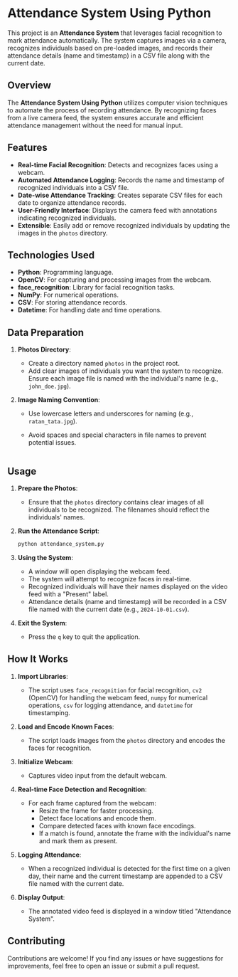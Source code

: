 # Attendance System Using Python

This project is an **Attendance System** that leverages facial recognition to mark attendance automatically. The system captures images via a camera, recognizes individuals based on pre-loaded images, and records their attendance details (name and timestamp) in a CSV file along with the current date.



## Overview

The **Attendance System Using Python** utilizes computer vision techniques to automate the process of recording attendance. By recognizing faces from a live camera feed, the system ensures accurate and efficient attendance management without the need for manual input.

## Features

- **Real-time Facial Recognition**: Detects and recognizes faces using a webcam.
- **Automated Attendance Logging**: Records the name and timestamp of recognized individuals into a CSV file.
- **Date-wise Attendance Tracking**: Creates separate CSV files for each date to organize attendance records.
- **User-Friendly Interface**: Displays the camera feed with annotations indicating recognized individuals.
- **Extensible**: Easily add or remove recognized individuals by updating the images in the `photos` directory.

## Technologies Used

- **Python**: Programming language.
- **OpenCV**: For capturing and processing images from the webcam.
- **face_recognition**: Library for facial recognition tasks.
- **NumPy**: For numerical operations.
- **CSV**: For storing attendance records.
- **Datetime**: For handling date and time operations.

## Data Preparation

1. **Photos Directory**:
   - Create a directory named `photos` in the project root.
   - Add clear images of individuals you want the system to recognize. Ensure each image file is named with the individual's name (e.g., `john_doe.jpg`).

2. **Image Naming Convention**:
   - Use lowercase letters and underscores for naming (e.g., `ratan_tata.jpg`).
   - Avoid spaces and special characters in file names to prevent potential issues.

        ```

## Usage

1. **Prepare the Photos**:
   - Ensure that the `photos` directory contains clear images of all individuals to be recognized. The filenames should reflect the individuals' names.

2. **Run the Attendance Script**:
    ```bash
    python attendance_system.py
    ```

3. **Using the System**:
   - A window will open displaying the webcam feed.
   - The system will attempt to recognize faces in real-time.
   - Recognized individuals will have their names displayed on the video feed with a "Present" label.
   - Attendance details (name and timestamp) will be recorded in a CSV file named with the current date (e.g., `2024-10-01.csv`).

4. **Exit the System**:
   - Press the `q` key to quit the application.

## How It Works

1. **Import Libraries**:
   - The script uses `face_recognition` for facial recognition, `cv2` (OpenCV) for handling the webcam feed, `numpy` for numerical operations, `csv` for logging attendance, and `datetime` for timestamping.

2. **Load and Encode Known Faces**:
   - The script loads images from the `photos` directory and encodes the faces for recognition.

3. **Initialize Webcam**:
   - Captures video input from the default webcam.

4. **Real-time Face Detection and Recognition**:
   - For each frame captured from the webcam:
     - Resize the frame for faster processing.
     - Detect face locations and encode them.
     - Compare detected faces with known face encodings.
     - If a match is found, annotate the frame with the individual's name and mark them as present.

5. **Logging Attendance**:
   - When a recognized individual is detected for the first time on a given day, their name and the current timestamp are appended to a CSV file named with the current date.

6. **Display Output**:
   - The annotated video feed is displayed in a window titled "Attendance System".



## Contributing

Contributions are welcome! If you find any issues or have suggestions for improvements, feel free to open an issue or submit a pull request.




